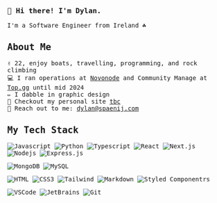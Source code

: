 <samp>
  <h3>👋 Hi there! I'm Dylan.</h3>
  I'm a Software Engineer from Ireland ☘️

  ## About Me
  ✌️ 22, enjoy boats, travelling, programming, and rock climbing
  <br>
  💻 I ran operations at [Novonode](https://novonode.com) and Community Manage at [Top.gg](https://top.gg) until mid 2024
  <br>
  ✏️ I dabble in graphic design
  <br>
  🔗 Checkout my personal site [tbc](tbc)
  <br>
  📧 Reach out to me: [dylan@spaenij.com](mailto:dylan@spaenij.com)
</samp>

## My Tech Stack
![Javascript](https://img.shields.io/badge/Javascript-F0DB4F?style=for-the-badge&logo=javascript&logoColor=white)
![Python](https://img.shields.io/badge/python-3776AB?style=for-the-badge&logo=python&logoColor=white)
![Typescript](https://img.shields.io/badge/Typescript-007acc?style=for-the-badge&logo=typescript&logoColor=white)
![React](https://img.shields.io/badge/-React-61DBFB?style=for-the-badge&logo=react&logoColor=white)
![Next.js](https://img.shields.io/badge/next.js-000000?style=for-the-badge&logo=nextdotjs&logoColor=white)
![Nodejs](https://img.shields.io/badge/Nodejs-3C873A?style=for-the-badge&logo=node.js&logoColor=white)
![Express.js](https://img.shields.io/badge/Express.js-000000?style=for-the-badge&logo=express&logoColor=white)

![MongoDB](https://img.shields.io/badge/MongoDB-4EA94B?style=for-the-badge&logo=mongodb&logoColor=white)
![MySQL](https://img.shields.io/badge/MySQL-4479A1?style=for-the-badge&logo=mysql&logoColor=white)

![HTML](https://img.shields.io/badge/HTML5-E34F26?style=for-the-badge&logo=html5&logoColor=white)
![CSS3](https://img.shields.io/badge/CSS3-1572B6?style=for-the-badge&logo=css3&logoColor=white)
![Tailwind](https://img.shields.io/badge/Tailwind_CSS-092749?style=for-the-badge&logo=tailwindcss&logoColor=white)
![Markdown](https://img.shields.io/badge/Markdown-000000?style=for-the-badge&logo=markdown&logoColor=white)
![Styled Componentrs](https://img.shields.io/badge/StyledComponents-DB7093?style=for-the-badge&logo=styledcomponents&logoColor=white)

![VSCode](https://img.shields.io/badge/Visual_Studio-0078d7?style=for-the-badge&logo=visual%20studio&logoColor=white)
![JetBrains](https://img.shields.io/badge/JetBrains-000000?style=for-the-badge&logo=jetbrains&logoColor=white)
![Git](https://img.shields.io/badge/Git-F05032?style=for-the-badge&logo=git&logoColor=white)

